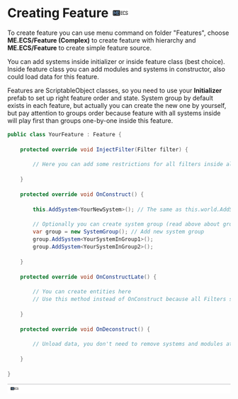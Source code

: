 # Creating Feature [![](Logo-Tiny.png)](/../../#glossary)
To create feature you can use menu command on folder "Features", choose **ME.ECS/Feature (Complex)** to create feature with hierarchy and **ME.ECS/Feature** to create simple feature source.

You can add systems inside initializer or inside feature class (best choice). Inside feature class you can add modules and systems in constructor, also could load data for this feature.

Features are ScriptableObject classes, so you need to use your **Initializer** prefab to set up right feature order and state.
System group by default exists in each feature, but actually you can create the new one by yourself, but pay attention to groups order because feature with all systems inside will play first than groups one-by-one inside this feature.
```csharp
public class YourFeature : Feature {

    protected override void InjectFilter(Filter filter) {
    
        // Here you can add some restrictions for all filters inside all systems laying inside this feature
            
    }

    protected override void OnConstruct() {

        this.AddSystem<YourNewSystem>(); // The same as this.world.AddSystem<YourNewSystem>();

        // Optionally you can create system group (read above about groups order inside features)
        var group = new SystemGroup(); // Add new system group
        group.AddSystem<YourSystemInGroup1>();
        group.AddSystem<YourSystemInGroup2>();

    }
    
    protected override void OnConstructLate() {
        
        // You can create entities here
        // Use this method instead of OnConstruct because all Filters should been registered at this point
        
    }
    
    protected override void OnDeconstruct() {
        
        // Unload data, you don't need to remove systems and modules at this point, just unload your custom data if it was loaded on OnConstruct() stage
        
    }

}
```

[![](Footer.png)](/../../#glossary)
